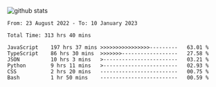 
![github stats](https://github-readme-stats.vercel.app/api?username=realmahd1&show_icons=true&theme=codeSTACKr&hide_rank=true&count_private=true)

<!--START_SECTION:waka-->

```text
From: 23 August 2022 - To: 10 January 2023

Total Time: 313 hrs 40 mins

JavaScript    197 hrs 37 mins >>>>>>>>>>>>>>>>---------   63.01 %
TypeScript    86 hrs 30 mins  >>>>>>>------------------   27.58 %
JSON          10 hrs 3 mins   >------------------------   03.21 %
Python        9 hrs 11 mins   >------------------------   02.93 %
CSS           2 hrs 20 mins   -------------------------   00.75 %
Bash          1 hr 50 mins    -------------------------   00.59 %
```

<!--END_SECTION:waka-->
